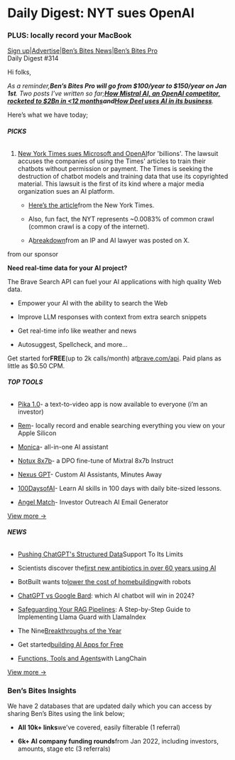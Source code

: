 # Daily Digest: NYT sues OpenAI

### PLUS: locally record your MacBook

[Sign up](https://www.bensbites.beehiiv.com/subscribe?utm_source=bensbites\&utm_medium=referral\&utm_campaign=daily-digest-nyt-sues-openai)|[Advertise](https://sponsor.bensbites.co/?utm_source=bensbites\&utm_medium=referral\&utm_campaign=daily-digest-nyt-sues-openai)|[Ben’s Bites News](https://news.bensbites.co/?utm_source=bensbites\&utm_medium=referral\&utm_campaign=daily-digest-nyt-sues-openai)|[Ben’s Bites Pro](https://bensbites.beehiiv.com/upgrade)\
Daily Digest #314

Hi folks,

*As a reminder,****Ben’s Bites Pro will go from $100/year to $150/year on Jan 1st****. Two posts I’ve written so far;**[How Mistral AI, an OpenAI competitor, rocketed to $2Bn in <12 months](https://bensbites.beehiiv.com/p/mistral-ai-openai-competitor-rocketed-2bn-12-months)**and**[How Deel uses AI in its business](https://bensbites.beehiiv.com/p/deel-uses-ai-business)**.*

Here’s what we have today;

###### **PICKS**

1. [New York Times sues Microsoft and OpenAI](https://www.theverge.com/2023/12/27/24016212/new-york-times-openai-microsoft-lawsuit-copyright-infringement?utm_source=bensbites\&utm_medium=referral\&utm_campaign=daily-digest-nyt-sues-openai)for 'billions'. The lawsuit accuses the companies of using the Times' articles to train their chatbots without permission or payment. The Times is seeking the destruction of chatbot models and training data that use its copyrighted material. This lawsuit is the first of its kind where a major media organization sues an AI platform.

   - [Here’s the article](https://www.nytimes.com/2023/12/27/business/media/new-york-times-open-ai-microsoft-lawsuit.html?utm_source=bensbites\&utm_medium=referral\&utm_campaign=daily-digest-nyt-sues-openai)from the New York Times.

   - Also, fun fact, the NYT represents ~0.0083% of common crawl (common crawl is a copy of the internet).

   - A[breakdown](https://x.com/CeciliaZin/status/1740109462319644905?s=20\&utm_source=bensbites\&utm_medium=referral\&utm_campaign=daily-digest-nyt-sues-openai)from an IP and AI lawyer was posted on X.

from our sponsor

**Need real-time data for your AI project?**

The Brave Search API can fuel your AI applications with high quality Web data.

- Empower your AI with the ability to search the Web

- Improve LLM responses with context from extra search snippets

- Get real-time info like weather and news

- Autosuggest, Spellcheck, and more…

Get started for**FREE**(up to 2k calls/month) at[brave.com/api](https://brave.com/search/api/?mtm_source=bens-bites\&mtm_medium=newsletter\&mtm_campaign=search-api\&mtm_content=API\&utm_source=bensbites\&utm_medium=referral\&utm_campaign=daily-digest-nyt-sues-openai). Paid plans as little as $0.50 CPM.

###### **TOP TOOLS**

- [Pika 1.0](https://pika.art/?utm_source=bensbites\&utm_medium=referral\&utm_campaign=daily-digest-nyt-sues-openai)- a text-to-video app is now available to everyone (i’m an investor)

- [Rem](https://github.com/jasonjmcghee/rem?utm_source=bensbites\&utm_medium=referral\&utm_campaign=daily-digest-nyt-sues-openai)- locally record and enable searching everything you view on your Apple Silicon

- [Monica](https://monica.im/?utm_source=bensbites\&utm_medium=referral\&utm_campaign=daily-digest-nyt-sues-openai)- all-in-one AI assistant

- [Notux 8x7b](https://huggingface.co/posts/alvarobartt/458568556037122?utm_source=bensbites\&utm_medium=referral\&utm_campaign=daily-digest-nyt-sues-openai)- a DPO fine-tune of Mixtral 8x7b Instruct

- [Nexus GPT](https://gpt.nexus/?utm_source=bensbites\&utm_medium=referral\&utm_campaign=daily-digest-nyt-sues-openai)- Custom AI Assistants, Minutes Away

- [100DaysofAI](https://www.100daysai.com/?utm_source=bensbites\&utm_medium=referral\&utm_campaign=daily-digest-nyt-sues-openai)- Learn AI skills in 100 days with daily bite-sized lessons.

- [Angel Match](https://angelmatch.io/fundraising-outreach-email?utm_source=bensbites\&utm_medium=referral\&utm_campaign=daily-digest-nyt-sues-openai)- Investor Outreach AI Email Generator

[View more →](https://news.bensbites.co/tags/show?utm_source=bensbites\&utm_medium=referral\&utm_campaign=daily-digest-nyt-sues-openai)

###### **NEWS**

- [Pushing ChatGPT's Structured Data](https://minimaxir.com/2023/12/chatgpt-structured-data/?utm_source=bensbites\&utm_medium=referral\&utm_campaign=daily-digest-nyt-sues-openai)Support To Its Limits

- Scientists discover the[first new antibiotics in over 60 years using AI](https://www.euronews.com/next/2023/12/20/scientists-discover-the-first-new-antibiotics-in-over-60-years-using-ai?utm_source=bensbites\&utm_medium=referral\&utm_campaign=daily-digest-nyt-sues-openai)

- BotBuilt wants to[lower the cost of homebuilding](https://techcrunch.com/2023/12/27/botbuilt-wants-to-lower-the-cost-of-homebuilding-with-robots/?guccounter=1\&guce_referrer=aHR0cHM6Ly9uZXdzLmJlbnNiaXRlcy5jby8\&guce_referrer_sig=AQAAABIHUq6KVAxLLHdM6bzel_kx52g5kXvR57hmjDtCOMqPdPyyQWdSKQNmaIFoF8s8Y-xbbgRlH7FY3h-ke4rvQ6gfqulcwxwjz31wWIB0oGlwpA0eWVVZ1mDZUKBCAIwNFjZ5wsbGNrdr9Oqqp0tKJ_n1XzYpZpQ1ljg8ASPMCe58\&utm_source=bensbites\&utm_medium=referral\&utm_campaign=daily-digest-nyt-sues-openai)with robots

- [ChatGPT vs Google Bard](https://www.techradar.com/computing/artificial-intelligence/chatgpt-vs-google-bard?utm_source=bensbites\&utm_medium=referral\&utm_campaign=daily-digest-nyt-sues-openai): which AI chatbot will win in 2024?

- [Safeguarding Your RAG Pipelines](https://towardsdatascience.com/safeguarding-your-rag-pipelines-a-step-by-step-guide-to-implementing-llama-guard-with-llamaindex-6f80a2e07756?utm_source=bensbites\&utm_medium=referral\&utm_campaign=daily-digest-nyt-sues-openai): A Step-by-Step Guide to Implementing Llama Guard with LlamaIndex

- The Nine[Breakthroughs of the Year](https://www.theatlantic.com/ideas/archive/2023/12/scientific-breakthroughs-2023-list/676952/?utm_source=bensbites\&utm_medium=referral\&utm_campaign=daily-digest-nyt-sues-openai)

- Get started[building AI Apps for Free](https://www.youtube.com/watch?v=5_GfGf4lAQ8\&ab_channel=Supabase\&utm_source=bensbites\&utm_medium=referral\&utm_campaign=daily-digest-nyt-sues-openai)

- [Functions, Tools and Agents](https://www.youtube.com/watch?app=desktop\&v=Dwpv9raFJxY\&ab_channel=TechCourse\&utm_source=bensbites\&utm_medium=referral\&utm_campaign=daily-digest-nyt-sues-openai)with LangChain

[View more →](https://news.bensbites.co/tags/news/trending?utm_source=bensbites\&utm_medium=referral\&utm_campaign=daily-digest-nyt-sues-openai)

### Ben’s Bites Insights

We have 2 databases that are updated daily which you can access by sharing Ben’s Bites using the link below;

- **All 10k+ links**we’ve covered, easily filterable (1 referral)

- **6k+ AI company funding rounds**from Jan 2022, including investors, amounts, stage etc (3 referrals)
